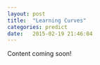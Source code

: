 ```yaml
---
layout: post
title:  "Learning Curves"
categories: predict 
date:   2015-02-19 21:46:04
---
```


Content coming soon!

